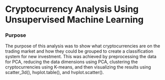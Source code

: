 # Cryptocurrency Analysis Using Unsupervised Machine Learning

### Purpose
The purpose of this analysis was to show what cryptocurrencies are on the trading market and how they could be grouped to create a classification system for new investment. This was achieved by preprocessing the data for PCA, reducing the data dimensions using PCA, clustering the cryptocurrencies using K-means, and then visualizing the results using scatter_3d(), hvplot.table(), and hvplot.scatter().
